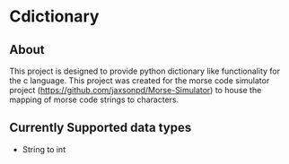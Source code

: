 # Cdictionary

## About
This project is designed to provide python dictionary like functionality for the c language. This project was created for the morse code simulator project (https://github.com/jaxsonpd/Morse-Simulator) to house the mapping of morse code strings to characters.

## Currently Supported data types
- String to int
